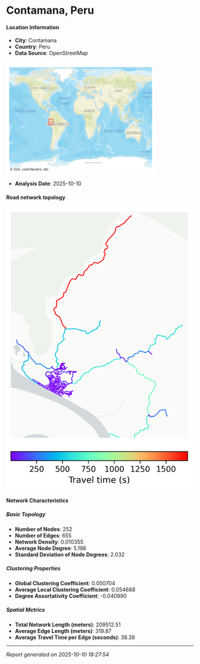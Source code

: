 # Contamana, Peru

#### Location Information

- **City**: Contamana
- **Country**: Peru
- **Data Source**: OpenStreetMap
<img src="Contamana_location.png" alt="Contamana Location Map" width="400" />

- **Analysis Date**: 2025-10-10

#### Road network topology

<img src="Contamana_network_map.png" alt="Contamana Road Network Map" width="500"/>

#### Network Characteristics

##### Basic Topology

- **Number of Nodes**: 252
- **Number of Edges**: 655
- **Network Density**: 0.010355
- **Average Node Degree**: 5.198
- **Standard Deviation of Node Degrees**: 2.032

##### Clustering Properties

- **Global Clustering Coefficient**: 0.050704
- **Average Local Clustering Coefficient**: 0.054688
- **Degree Assortativity Coefficient**: -0.040990

##### Spatial Metrics

- **Total Network Length (meters)**: 209512.51
- **Average Edge Length (meters)**: 319.87
- **Average Travel Time per Edge (seconds)**: 38.38

---
*Report generated on 2025-10-10 18:27:54*
